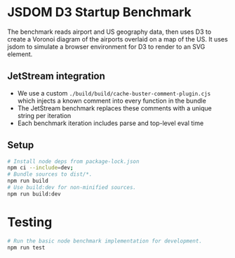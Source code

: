 # JSDOM D3 Startup Benchmark

The benchmark reads airport and US geography data, then uses D3 to create a Voronoi diagram of the airports overlaid on a map of the US.
It uses jsdom to simulate a browser environment for D3 to render to an SVG element.

## JetStream integration
- We use a custom `./build/build/cache-buster-comment-plugin.cjs` which injects a known comment into every function in the bundle
- The JetStream benchmark replaces these comments with a unique string per iteration
- Each benchmark iteration includes parse and top-level eval time

## Setup
```bash
# Install node deps from package-lock.json
npm ci --include=dev; 
# Bundle sources to dist/*.
npm run build
# Use build:dev for non-minified sources.
npm run build:dev
```

# Testing
```bash
# Run the basic node benchmark implementation for development. 
npm run test
```
